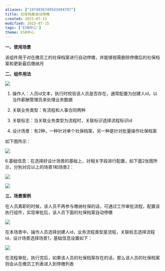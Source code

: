 ```yaml
---
aliases: ["1974036749543494797"]
title: 社保档案自动停缴
created: 2025-07-15
modified: 2025-07-15
tags: ['ESB中心']
theme: ESB中心
---
```


**一、使用场景**

该组件用于对在缴员工的社保档案进行自动停缴，并能够按需删除停缴后的社保档案和更新最后缴纳月

**二、组件用法**

![](f1f3c3d4a926cc1bbfb7ffe41a949bd7.jpg)

1.  操作人：人员id文本，执行时校验该人员是否存在，通常配置为创建人id，以当作薪酬管理员来处理业务数据

2. 关联业务类型：有流程和人事合同两种

3. 关联标志：当关联业务类型为流程时，关联标识选择流程标识id

4. 设计场景：有2种，一种针对单个社保档案，另一种是针对批量操作社保档案

如下图所示：

![](2782b7f873af3f79d09cadfe511305ba.jpg)

6.基础信息：在选择好设计场景的基础上，对相关字段进行配置，如下面2张图所示，分别对应以上的场景1和场景2：

![](3cfafea7ee38932dc5fd111d4f21b555.jpg)

![](5c203530998a0c58e0829079555255ad.jpg)

**三、场景案例**

在人员离职的时候，该人员不再参与缴纳社保的话，可通过工作审批流程，配置该执行组件，实现审批后，该人员下面的社保档案自动停缴

![](12466eeb69e0818b8e61cf0905c8e8f0.jpg)

在本场景中，操作人员选择创建人id，业务流程类型是流程，关联标志选择流程id，设计场景选择场景1，基础信息设置如下：

![](1c9906bcb40f336ddbc22018e42910c3.jpg)

在流程审批，执行完后，如果该人员的社保档案存在的话，那么该人员的社保档案则会从在缴员工列表进入到停缴列表